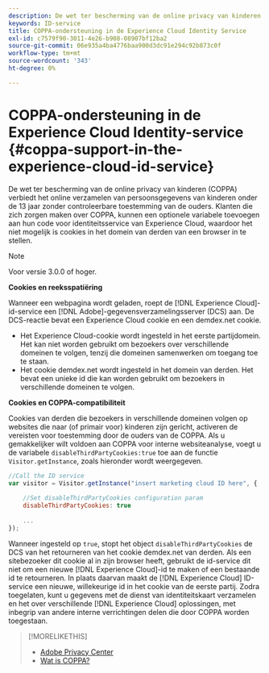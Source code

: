 ```yaml
---
description: De wet ter bescherming van de online privacy van kinderen (COPPA) verbiedt het online verzamelen van persoonsgegevens van kinderen onder de 13 jaar zonder controleerbare toestemming van de ouders. Klanten die zich zorgen maken over COPPA, kunnen een optionele variabele toevoegen aan hun code voor identiteitsservice van Experience Cloud, waardoor het niet mogelijk is cookies in het domein van derden van een browser in te stellen.
keywords: ID-service
title: COPPA-ondersteuning in de Experience Cloud Identity Service
exl-id: c7579f90-3011-4e26-b908-08907bf12ba2
source-git-commit: 06e935a4ba4776baa900d3dc91e294c92b873c0f
workflow-type: tm+mt
source-wordcount: '343'
ht-degree: 0%

---
```


# COPPA-ondersteuning in de Experience Cloud Identity-service {#coppa-support-in-the-experience-cloud-id-service}

De wet ter bescherming van de online privacy van kinderen (COPPA) verbiedt het online verzamelen van persoonsgegevens van kinderen onder de 13 jaar zonder controleerbare toestemming van de ouders. Klanten die zich zorgen maken over COPPA, kunnen een optionele variabele toevoegen aan hun code voor identiteitsservice van Experience Cloud, waardoor het niet mogelijk is cookies in het domein van derden van een browser in te stellen.

>[!NOTE]
>
>Voor versie 3.0.0 of hoger.

**Cookies en reeksspatiëring**

Wanneer een webpagina wordt geladen, roept de [!DNL Experience Cloud]-id-service een [!DNL Adobe]-gegevensverzamelingsserver (DCS) aan. De DCS-reactie bevat een Experience Cloud cookie en een demdex.net cookie.

* Het Experience Cloud-cookie wordt ingesteld in het eerste partijdomein. Het kan niet worden gebruikt om bezoekers over verschillende domeinen te volgen, tenzij die domeinen samenwerken om toegang toe te staan.
* Het cookie demdex.net wordt ingesteld in het domein van derden. Het bevat een unieke id die kan worden gebruikt om bezoekers in verschillende domeinen te volgen.

**Cookies en COPPA-compatibiliteit**

Cookies van derden die bezoekers in verschillende domeinen volgen op websites die naar (of primair voor) kinderen zijn gericht, activeren de vereisten voor toestemming door de ouders van de COPPA. Als u gemakkelijker wilt voldoen aan COPPA voor interne websiteanalyse, voegt u de variabele `disableThirdPartyCookies:true` toe aan de functie `Visitor.getInstance`, zoals hieronder wordt weergegeven.

```js
//Call the ID service 
var visitor = Visitor.getInstance("insert marketing cloud ID here", { 
 
    //Set disableThirdPartyCookies configuration param 
    disableThirdPartyCookies: true 
 
    ... 
});
```

Wanneer ingesteld op `true`, stopt het object `disableThirdPartyCookies` de DCS van het retourneren van het cookie demdex.net van derden. Als een sitebezoeker dit cookie al in zijn browser heeft, gebruikt de id-service dit niet om een nieuwe [!DNL Experience Cloud]-id te maken of een bestaande id te retourneren. In plaats daarvan maakt de [!DNL Experience Cloud] ID-service een nieuwe, willekeurige id in het cookie van de eerste partij. Zodra toegelaten, kunt u gegevens met de dienst van identiteitskaart verzamelen en het over verschillende [!DNL Experience Cloud] oplossingen, met inbegrip van andere interne verrichtingen delen die door COPPA worden toegestaan.

>[!MORELIKETHIS]
>
>* [Adobe Privacy Center](http://www.adobe.com/privacy.html)
>* [Wat is COPPA?](http://www.consumer.ftc.gov/articles/0031-protecting-your-childs-privacy-online#whatis)

